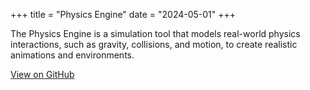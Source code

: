 +++
title = "Physics Engine"
date = "2024-05-01"
+++

The Physics Engine is a simulation tool that models real-world physics interactions, such as gravity, collisions, and motion, to create realistic animations and environments.

[View on GitHub](https://github.com/viveksharma2508/Physics-Engine)